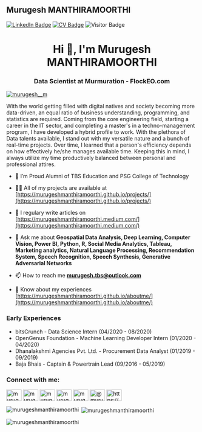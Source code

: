 ## Murugesh MANTHIRAMOORTHI
[![LinkedIn Badge](https://img.shields.io/badge/My-LinkedIn-blue)](https://www.linkedin.com/in/murugesh-manthiramoorthi)
[![CV Badge](https://img.shields.io/badge/My-CV-critical)](https://murugeshmanthiramoorthi.github.io/)
![Visitor Badge](https://visitor-badge.laobi.icu/badge?page_id=murugeshmanthiramoorthi.murugeshmanthiramoorthi)

<h1 align="center">Hi 👋, I'm Murugesh MANTHIRAMOORTHI</h1>
<h3 align="center">Data Scientist at Murmuration - FlockEO.com</h3>

<p align="left"> <a href="https://twitter.com/murugesh__m" target="blank"><img src="https://img.shields.io/twitter/follow/murugesh__m?logo=twitter&style=for-the-badge" alt="murugesh__m" /></a> </p>

With the world getting filled with digital natives and society becoming more data-driven, an equal ratio of business understanding, programming, and statistics are required. Coming from the core engineering field, starting a career in the IT sector, and completing a master's in a techno-management program, I have developed a hybrid profile to work. With the plethora of Data talents available, I stand out with my versatile nature and a bunch of real-time projects. Over time, I learned that a person's efficiency depends on how effectively he/she manages available time. Keeping this in mind, I always utilize my time productively balanced between personal and professional attires.


- 🌱 I’m Proud Alumni of TBS Education and PSG College of Technology

- 👨‍💻 All of my projects are available at [https://murugeshmanthiramoorthi.github.io/projects/](https://murugeshmanthiramoorthi.github.io/projects/)

- 📝 I regulary write articles on [https://murugeshmanthiramoorthi.medium.com/](https://murugeshmanthiramoorthi.medium.com/)

- 💬 Ask me about **Geospatial Data Analysis, Deep Learning, Computer Vision, Power BI, Python, R, Social Media Analytics, Tableau, Marketing analytics, Natural Language Processing, Recommendation System, Speech Recognition, Speech Synthesis, Generative Adversarial Networks**

- 📫 How to reach me **murugesh.tbs@outlook.com**

- 📄 Know about my experiences [https://murugeshmanthiramoorthi.github.io/aboutme/](https://murugeshmanthiramoorthi.github.io/aboutme/)

### Early Experiences

* bitsCrunch - Data Science Intern (04/2020 - 08/2020)
* OpenGenus Foundation - Machine Learning Developer Intern (01/2020 - 04/2020)
* Dhanalakshmi Agencies Pvt. Ltd. - Procurement Data Analyst (01/2019 - 09/2019)
* Baja Bhais - Captain & Powertrain Lead (09/2016 - 05/2019)


<h3 align="left">Connect with me:</h3>
<p align="left">
<a href="https://twitter.com/murugesh__m" target="blank"><img align="center" src="https://cdn.jsdelivr.net/npm/simple-icons@3.0.1/icons/twitter.svg" alt="murugesh__m" height="30" width="40" /></a>
<a href="https://linkedin.com/in/murugesh-manthiramoorthi" target="blank"><img align="center" src="https://cdn.jsdelivr.net/npm/simple-icons@3.0.1/icons/linkedin.svg" alt="murugesh-manthiramoorthi" height="30" width="40" /></a>
<a href="https://stackoverflow.com/users/murugesh-manthiramoorthi" target="blank"><img align="center" src="https://cdn.jsdelivr.net/npm/simple-icons@3.0.1/icons/stackoverflow.svg" alt="murugesh-manthiramoorthi" height="30" width="40" /></a>
<a href="https://fb.com/murugeshmanthiramoorthi" target="blank"><img align="center" src="https://cdn.jsdelivr.net/npm/simple-icons@3.0.1/icons/facebook.svg" alt="murugeshmanthiramoorthi" height="30" width="40" /></a>
<a href="https://instagram.com/murugesh__m" target="blank"><img align="center" src="https://cdn.jsdelivr.net/npm/simple-icons@3.0.1/icons/instagram.svg" alt="murugesh__m" height="30" width="40" /></a>
<a href="https://medium.com/@murugeshmanthiramoorthi" target="blank"><img align="center" src="https://cdn.jsdelivr.net/npm/simple-icons@3.0.1/icons/medium.svg" alt="@murugeshmanthiramoorthi" height="30" width="40" /></a>
<a href="/https://murugeshmanthiramoorthi.github.io/feed.xml" target="blank"><img align="center" src="https://cdn.jsdelivr.net/npm/simple-icons@3.0.1/icons/rss.svg" alt="https://murugeshmanthiramoorthi.github.io/feed.xml" height="30" width="40" /></a>
</p>


<p><img align="left" src="https://github-readme-stats.vercel.app/api/top-langs?username=murugeshmanthiramoorthi&show_icons=true&locale=en&layout=compact" alt="murugeshmanthiramoorthi" /></p>

<p>&nbsp;<img align="center" src="https://github-readme-stats.vercel.app/api?username=murugeshmanthiramoorthi&show_icons=true&locale=en" alt="murugeshmanthiramoorthi" /></p>

<p><img align="center" src="https://github-readme-streak-stats.herokuapp.com/?user=murugeshmanthiramoorthi&" alt="murugeshmanthiramoorthi" /></p>
